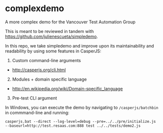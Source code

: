 complexdemo
===========

A more complex demo for the Vancouver Test Automation Group

This is meant to be reviewed in tandem with https://github.com/julienescueta/simpledemo.

In this repo, we take simpledemo and improve upon its maintainability and readability by using some features in CasperJS:

1. Custom command-line arguments
 * http://casperjs.org/cli.html
2. Modules + domain specific language
 * http://en.wikipedia.org/wiki/Domain-specific_language
3. Pre-test CLI argument

In Windows, you can execute the demo by navigating to `/casperjs/batchbin` in commmand-line and running:

`casperjs.bat --direct --log-level=debug --pre=../../pre/initialize.js --baseurl=http://test.resaas.com:888 test ../../tests/demo2.js`
